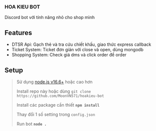 ### HOA KIEU BOT
Discord bot với tính năng nhỏ cho shop mình

## Features
+ DTSR Api: Gạch thẻ và tra cứu chiết khấu, giao thức express callback
+ Ticket System: Ticket đơn giản với close và open, dùng mongodb
+ Shopping System: Check giá dms và click order để order

## Setup
> Sử dụng [node.js v16.6+](https://nodejs.org/en) hoặc cao hơn
> 
> Install repo này hoặc dùng `git clone https://github.com/MoonVN571/hoakieu-bot`
> 
>Install các package cần thiết **`npm install`**
> 
> Thay đổi 1 số setting trong `config.json`
> 
> Run bot **`node .`**
